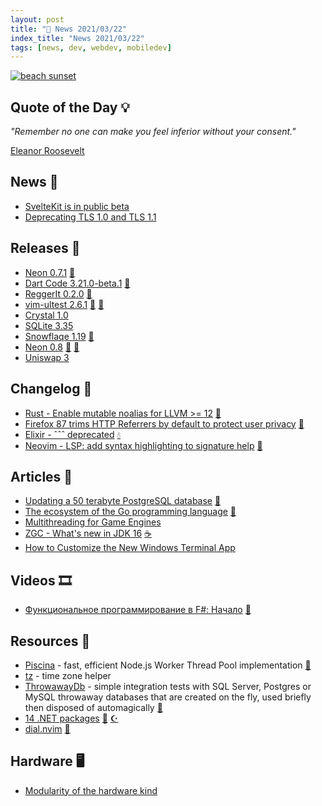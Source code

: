 ```yaml
---
layout: post
title: "📜 News 2021/03/22"
index_title: "News 2021/03/22"
tags: [news, dev, webdev, mobiledev]
---
```


<a href="https://daily-tech-news.github.io/2021/03/22/news.html">
  <img src="https://user-images.githubusercontent.com/430272/109371241-c8825b80-7882-11eb-9791-d5cdb8dd3393.jpg"
     alt="beach sunset"
     class="image">
</a>

## Quote of the Day 💡

_"Remember no one can make you feel inferior without your consent."_

[Eleanor Roosevelt](https://en.wikipedia.org/wiki/Eleanor_Roosevelt)

## News 📰

- [SvelteKit is in public beta](https://svelte.dev/blog/sveltekit-beta)
- [Deprecating TLS 1.0 and TLS 1.1](https://datatracker.ietf.org/doc/rfc8996/)

## Releases 🥳

- [Neon 0.7.1](https://github.com/neon-bindings/neon/releases/tag/0.7.1) [🦀](https://www.rust-lang.org "#rust")
- [Dart Code 3.21.0-beta.1](https://github.com/Dart-Code/Dart-Code/releases/tag/v3.21.0-beta.1) [🎯](https://dart.dev "#dartlang")
- [ReggerIt 0.2.0](https://www.nuget.org/packages/ReggerIt/0.2.0) [🔷](https://fsharp.org "#fsharp #dotnet")
- [vim-ultest 2.6.1](https://github.com/rcarriga/vim-ultest/releases/tag/v2.6.1) [🍃](https://www.vim.org "#vim") [🍃](https://neovim.io "#neovim")
- [Crystal 1.0](https://crystal-lang.org/2021/03/22/crystal-1.0-what-to-expect.html)
- [SQLite 3.35](https://antonz.org/sqlite-3-35/)
- [Snowflaqe 1.19](https://www.nuget.org/packages/Snowflaqe/1.18.0) [🔷](https://fsharp.org "#fsharp #dotnet")
- [Neon 0.8](https://github.com/neon-bindings/neon/releases/tag/0.8.0) [🦀](https://www.rust-lang.org "#rust") [🔶](https://www.ecma-international.org "#javascript")
- [Uniswap 3](https://uniswap.org/blog/uniswap-v3/)

## Changelog 👀

- [Rust - Enable mutable noalias for LLVM >= 12](https://github.com/rust-lang/rust/pull/82834) [🦀](https://www.rust-lang.org "#rust")
- [Firefox 87 trims HTTP Referrers by default to protect user privacy](https://blog.mozilla.org/security/2021/03/22/firefox-87-trims-http-referrers-by-default-to-protect-user-privacy/) [🦊](https://www.mozilla.org/en-US/firefox "#firefox")
- [Elixir - ˆˆˆ deprecated](https://github.com/elixir-lang/elixir/commit/d9a23d0d38ce1ada6583eca1c6ce6c861114fca7) [💧](https://elixir-lang.org "#elixirlang")
- [Neovim - LSP: add syntax highlighting to signature help](https://github.com/neovim/neovim/pull/14186) [🍃](https://neovim.io "#neovim")

## Articles 📜

- [Updating a 50 terabyte PostgreSQL database](https://medium.com/adyen/updating-a-50-terabyte-postgresql-database-f64384b799e7) [🐘](https://www.postgresql.org "#postgresql")
- [The ecosystem of the Go programming language](https://henvic.dev/posts/go/) [🌰](https://golang.org "#golang")
- [Multithreading for Game Engines](https://vkguide.dev/docs/extra-chapter/multithreading/)
- [ZGC - What's new in JDK 16](https://malloc.se/blog/zgc-jdk16) [☕️](https://www.java.com "#java")
- [How to Customize the New Windows Terminal App](https://www.howtogeek.com/426346/how-to-customize-the-new-windows-terminal-app/)

## Videos 🎞

- [Функциональное программирование в F#: Начало](https://www.youtube.com/watch?v=NAPv0AVCc7Y) [🔷](https://fsharp.org "#fsharp #dotnet")

## Resources 🎪

- [Piscina](https://github.com/piscinajs/piscina) - fast, efficient Node.js Worker Thread Pool implementation [🔶](https://www.ecma-international.org "#javascript")
- [tz](https://github.com/oz/tz) - time zone helper
- [ThrowawayDb](https://github.com/Zaid-Ajaj/ThrowawayDb) - simple integration tests with SQL Server, Postgres or MySQL throwaway databases that are created on the fly, used briefly then disposed of automagically [🔷](https://fsharp.org "#fsharp #dotnet")
- [14 .NET packages](https://lukelowrey.com/recommended-dotnet-libraries/) [🔷](https://fsharp.org "#fsharp #dotnet") [☪️ ](https://docs.microsoft.com/en-us/dotnet/csharp "#csharp #dotnet")
- [dial.nvim](https://github.com/monaqa/dial.nvim) [🍃](https://neovim.io "#neovim")

## Hardware 🖥

- [Modularity of the hardware kind](https://www.reddit.com/r/linux/comments/mao4ef/modularity_of_the_hardware_kind_a_lil_project_ive/)


